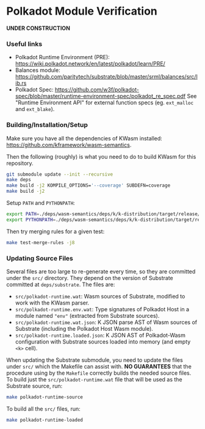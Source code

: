 Polkadot Module Verification
============================

**UNDER CONSTRUCTION**

### Useful links

-   Polkadot Runtime Environment (PRE): <https://wiki.polkadot.network/en/latest/polkadot/learn/PRE/>
-   Balances module: <https://github.com/paritytech/substrate/blob/master/srml/balances/src/lib.rs>
-   Polkadot Spec: <https://github.com/w3f/polkadot-spec/blob/master/runtime-environment-spec/polkadot_re_spec.pdf>
    See "Runtime Environment API" for external function specs (eg. `ext_malloc` and `ext_blake`).

### Building/Installation/Setup

Make sure you have all the dependencies of KWasm installed: <https://github.com/kframework/wasm-semantics>.

Then the following (roughly) is what you need to do to build KWasm for this repository.

```sh
git submodule update --init --recursive
make deps
make build -j2 KOMPILE_OPTIONS='--coverage' SUBDEFN=coverage
make build -j2
```

Setup `PATH` and `PYTHONPATH`:

```sh
export PATH=./deps/wasm-semantics/deps/k/k-distribution/target/release/k/bin:$PATH
export PYTHONPATH=./deps/wasm-semantics/deps/k/k-distribution/target/release/k/lib
```

Then try merging rules for a given test:

```sh
make test-merge-rules -j8
```

### Updating Source Files

Several files are too large to re-generate every time, so they are committed under the `src/` directory.
They depend on the version of Substrate committed at `deps/substrate`.
The files are:

-   `src/polkadot-runtime.wat`: Wasm sources of Substrate, modified to work with the KWasm parser.
-   `src/polkadot-runtime.env.wat`: Type signatures of Polkadot Host in a module named `"env"` (extracted from Substrate sources).
-   `src/polkadot-runtime.wat.json`: K JSON parse AST of Wasm sources of Substrate (including the Polkadot Host Wasm module).
-   `src/polkadot-runtime.loaded.json`: K JSON AST of Polkadot-Wasm configuration with Substrate sources loaded into memory (and empty `<k>` cell).

When updating the Substrate submodule, you need to update the files under `src/` which the Makefile can assist with.
**NO GUARANTEES** that the procedure using by the `Makefile` correctly builds the needed source files.
To build just the `src/polkadot-runtime.wat` file that will be used as the Substrate source, run:

```sh
make polkadot-runtime-source
```

To build all the `src/` files, run:

```sh
make polkadot-runtime-loaded
```
